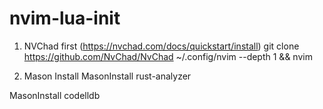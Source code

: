 # nvim-lua-init
1. NVChad first (https://nvchad.com/docs/quickstart/install)
    git clone https://github.com/NvChad/NvChad ~/.config/nvim --depth 1 && nvim

2. Mason Install<CR>
MasonInstall rust-analyzer

MasonInstall codelldb
